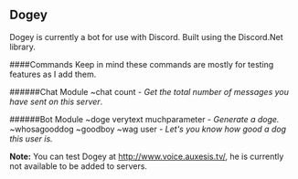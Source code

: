 ## Dogey
Dogey is currently a bot for use with Discord. Built using the Discord.Net library.


####Commands
Keep in mind these commands are mostly for testing features as I add them.

######Chat Module
~chat count - *Get the total number of messages you have sent on this server*.

######Bot Module
~doge verytext muchparameter - *Generate a doge.*  
~whosagooddog ~goodboy ~wag user - *Let's you know how good a dog this user is.*

**Note:** You can test Dogey at http://www.voice.auxesis.tv/, he is currently not available to be added to servers.
